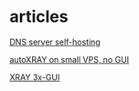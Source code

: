 # articles
[DNS server self-hosting](./dns-selfhosting.md)

[autoXRAY on small VPS, no GUI](./autoXRAY.md)

[XRAY 3x-GUI](.3x-UI_XRAY.md)
